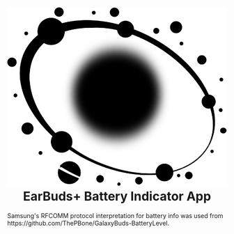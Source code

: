 <div align="center">
  <p>
    <h1>
      <a href="https://github.com/agnesk92/GalaxyBudsPlusBattery">
        <img src="icons/galaxy-small.svg" alt="Galaxy EarBuds+ App" />
      </a>
      <br />
      EarBuds+ Battery Indicator App
    </h1>
  </p>
</div>

<p>
    Samsung's RFCOMM protocol interpretation for battery info was used from https://github.com/ThePBone/GalaxyBuds-BatteryLevel.
</p>
